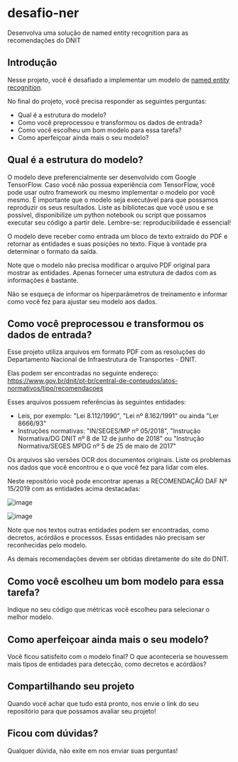 # desafio-ner
Desenvolva uma solução de named entity recognition para as recomendações do DNIT

## Introdução

Nesse projeto, você é desafiado a implementar um modelo de [named entity recognition](https://en.wikipedia.org/wiki/Named-entity_recognition). 

No final do projeto, você precisa responder as seguintes perguntas:

- Qual é a estrutura do modelo?
- Como você preprocessou e transformou os dados de entrada?
- Como você escolheu um bom modelo para essa tarefa?
- Como aperfeiçoar ainda mais o seu modelo?

## Qual é a estrutura do modelo?

O modelo deve preferencialmente ser desenvolvido com Google TensorFlow. Caso você não possua experiência com TensorFlow, você pode usar outro framework ou mesmo implementar o modelo por você mesmo.
É importante que o modelo seja executável para que possamos reproduzir os seus resultados. Liste as bibliotecas que você usou e se possível, disponibilize um python notebook ou script que possamos executar seu código a partir dele. Lembre-se: reproducibilidade é essencial!

O modelo deve receber como entrada um bloco de texto extraído do PDF e retornar as entidades e suas posições no texto. Fique à vontade pra determinar o formato da saída.

Note que o modelo não precisa modificar o arquivo PDF original para mostrar as entidades. Apenas fornecer uma estrutura de dados com as informações é bastante.

Não se esqueça de informar os hiperparâmetros de treinamento e informar como você fez para ajustar seu modelo aos dados.

## Como você preprocessou e transformou os dados de entrada?

Esse projeto utiliza arquivos em formato PDF com as resoluções do Departamento Nacional de Infraestrutura de Transportes - DNIT.

Elas podem ser encontradas no seguinte endereço: https://www.gov.br/dnit/pt-br/central-de-conteudos/atos-normativos/tipo/recomendacoes

Esses arquivos possuem referências às seguintes entidades:

- Leis, por exemplo: "Lei 8.112/1990", "Lei nº 8.162/1991" ou ainda "Ler 8666/93"
- Instruções normativas: "IN/SEGES/MP nº 05/2018", "Instrução Normativa/DG DNIT nº 8 de 12 de junho de 2018" ou "Instrução Normativa/SEGES MPDG nº 5 de 25 de maio de 2017"

Os arquivos são versões OCR dos documentos originais. Liste os problemas nos dados que você encontrou e o que você fez para lidar com eles.

Neste repositório você pode encontrar apenas a RECOMENDAÇÃO DAF Nº 15/2019 com as entidades acima destacadas:

![image](https://github.com/norelod/desafio-ner/assets/37966960/dcd626d1-baf3-468f-92f9-ff8b350720a5)

![image](https://github.com/norelod/desafio-ner/assets/37966960/40e4b457-5d41-45c3-8597-4160b3cc8295)

Note que nos textos outras entidades podem ser encontradas, como decretos, acórdãos e processos. Essas entidades não precisam ser reconhecidas pelo modelo.

As demais recomendações devem ser obtidas diretamente do site do DNIT.

## Como você escolheu um bom modelo para essa tarefa?

Indique no seu código que métricas você escolheu para selecionar o melhor modelo.

## Como aperfeiçoar ainda mais o seu modelo?

Você ficou satisfeito com o modelo final? O que aconteceria se houvessem mais tipos de entidades para detecção, como decretos e acórdãos?

## Compartilhando seu projeto

Quando você achar que tudo está pronto, nos envie o link do seu repositório para que possamos avaliar seu projeto!

## Ficou com dúvidas?

Qualquer dúvida, não exite em nos enviar suas perguntas!

